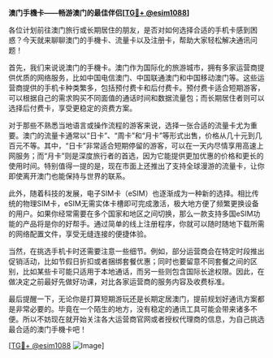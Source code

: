 **澳门手機卡——畅游澳门的最佳伴侣[[TG💪+ @esim1088](https://t.me/s/esim1088)]**

各位计划前往澳门旅行或长期居住的朋友，是否对如何选择合适的手机卡感到困惑？今天就来聊聊澳门的手機卡、流量卡以及注册卡，帮助大家轻松解决通讯问题！

首先，我们来说说澳门的手機卡。澳门作为国际化的旅游城市，拥有多家运营商提供优质的网络服务，比如中国电信澳门、中国联通澳门和中国移动澳门等。这些运营商提供的手机卡种类繁多，包括预付费卡和后付费卡。预付费卡适合短期游客，可以根据自己的需求购买不同面值的通话时间和数据流量包；而长期居住者则可以选择后付费卡，享受更稳定的资费方案。

对于那些不熟悉当地语言或操作流程的游客来说，选择一张合适的流量卡尤为重要。澳门的流量卡通常以“日卡”、“周卡”和“月卡”等形式出售，价格从几十元到几百元不等。其中，“日卡”非常适合短期停留的游客，可以在一天内尽情享用高速上网服务；而“月卡”则是深度旅行者的首选，因为它能提供更加优惠的价格和更长的使用时间。特别值得一提的是，现在市面上还推出了支持全球漫游的流量卡，让你即使离开澳门也能保持与世界的联系。

此外，随着科技的发展，电子SIM卡（eSIM）也逐渐成为一种新的选择。相比传统的物理SIM卡，eSIM无需实体卡槽即可完成激活，极大地方便了频繁更换设备的用户。如果你经常需要在多个国家和地区之间切换，那么一款支持多国eSIM功能的产品将是你的好帮手。通过简单的线上注册程序，你就可以随时随地下载所需的网络配置文件，享受无缝连接的便捷体验。

当然，在挑选手机卡时还需要注意一些细节。例如，部分运营商会在特定时段推出促销活动，比如节假日折扣或者捆绑套餐优惠；同时也要留意不同套餐之间的区别，比如某些卡可能只适用于本地通话，而另一些则包含国际长途权限。因此，在做决定之前最好先做好功课，对比各家运营商的服务内容及收费标准。

最后提醒一下，无论你是打算短期游玩还是长期定居澳门，提前规划好通讯方案都是非常必要的。毕竟在一个陌生的地方，没有稳定的通讯工具可能会带来诸多不便。所以不妨现在就开始关注各大运营商官网或者授权代理商的信息，为自己挑选最合适的澳门手機卡吧！

[[TG💪+ @esim1088](https://t.me/s/esim1088) ![Image](https://i.postimg.cc/4NQfJmqS/Snipaste-2025-05-13-00-14-12.png)]